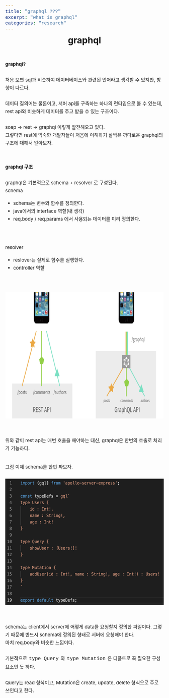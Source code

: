```yaml
---
title: "graphql ???"
excerpt: "what is graphql"
categories: "research"
---
```


<style>
code {
  font-family: Consolas,"courier new";
  padding: 2px;
  font-size: 105%;
}
</style>


<div style = "font-size: 28px; line-height: 25px;">
<center><strong>graphql</strong></center><br><br>
</div>

<div style = "font-size: 15px; line-height: 25px; text-align: left">
<strong>graphql?</strong> <br><br>
처음 보면 sql과 비슷하여 데이터베이스와 관련된 언어라고 생각할 수 있지만, 방향이 다르다.<br><br>
데이터 질의어는 물론이고, 서버 api를 구축하는 하나의 런타임으로 볼 수 있는데, rest api와 비슷하게 데이터를 주고 받을 수 있는 구조이다. <br><br>
soap -> rest -> graphql 이렇게 발전해오고 있다. <br>
그렇다면 rest에 익숙한 개발자들이 처음에 이해하기 살짝은 까다로운 graphql의 구조에 대해서 알아보자.
</div><br><br><br>

<div style = "font-size: 15px; line-height: 25px; text-align: left">
<strong>graphql 구조</strong><br><br>
graphql은 기본적으로 schema + resolver 로 구성된다. <br>
schema<br>
<ul>
<li>schema는 변수와 함수를 정의한다.</li>
<li>java에서의 interface 역할(내 생각)</li>
<li>req.body / req.params 에서 사용되는 데이터를 미리 정의한다.</li>
</ul>
<br><br>
resolver<br>
<ul>
<li>reslover는 실제로 함수를 실행한다.</li>
<li>controller 역할</li>
</ul>
<br><br>
<center><img src = "\assets\images\graphql.png"  border=0 width = "600" height = "400"></center><br><br>
위와 같이 rest api는 매번 호출을 해야하는 대신, graphql은 한번의 호출로 처리가 가능하다.<br>
</div>
<br><br>

<div style = "font-size: 15px; line-height: 25px; text-align: left">
그럼 이제 schema를 한번 짜보자.<br><br>
<center><img src = "\assets\images\schema.png"  border=0 width = "600" height = "400"></center><br><br>
schema는 client에서 server에 어떻게 data를 요청할지 정의한 파일이다. 그렇기 때문에 반드시 schema에 정의된 형태로 서버에 요청해야 한다. <br>
마치 req.body와 비슷한 느낌이다. <br><br>
기본적으로 <code>type Query</code> 와 <code>type Mutation</code> 은 디폴트로 꼭 필요한 구성요소인 듯 하다. <br><br>
Query는 read 형식이고, Mutation은 create, update, delete 형식으로 주로 쓰인다고 한다. <br><br>

</div>
